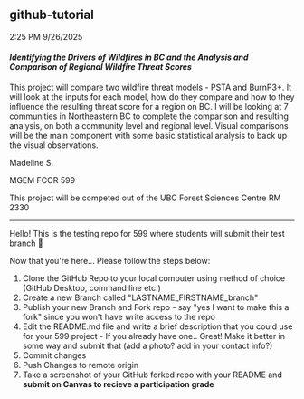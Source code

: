 ## github-tutorial



2:25 PM 9/26/2025



#### *Identifying the Drivers of Wildfires in BC and the Analysis and Comparison of Regional Wildfire Threat Scores*



This project will compare two wildfire threat models - PSTA and BurnP3+. It will look at the inputs for each model, how do they compare and how to they influence the resulting threat score for a region on BC. I will be looking at 7 communities in Northeastern BC to complete the comparison and resulting analysis, on both a community level and regional level. Visual comparisons will be the main component with some basic statistical analysis to back up the visual observations.



Madeline S.

MGEM FCOR 599



This project will be competed out of the UBC Forest Sciences Centre RM 2330







---

Hello! This is the testing repo for 599 where students will submit their test branch 🚀

Now that you're here...
Please follow the steps below:

1. Clone the GitHub Repo to your local computer using method of choice (GitHub Desktop, command line etc.)
2. Create a new Branch called "LASTNAME\_FIRSTNAME\_branch"
3. Publish your new Branch and Fork repo - say "yes I want to make this a fork" since you won't have write access to the repo
4. Edit the README.md file and write a brief description that you could use for your 599 project - If you already have one.. Great! Make it better in some way and submit that (add a photo? add in your contact info?)
5. Commit changes
6. Push Changes to remote origin
7. Take a screenshot of your GitHub forked repo with your README and **submit on Canvas to recieve a participation grade**
